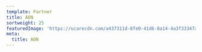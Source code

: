 ```yaml
---
template: Partner
title: AON
sortweight: 25
featuredImage: 'https://ucarecdn.com/a437311d-8fe0-41d6-8a14-4a3f33347aba/'
meta:
  title: AON
---
```


